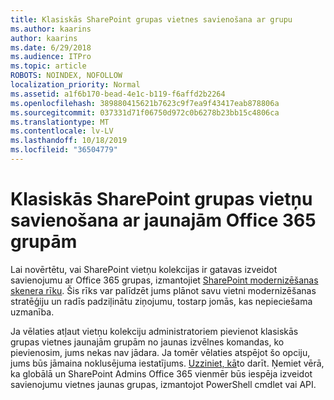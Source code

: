 ```yaml
---
title: Klasiskās SharePoint grupas vietnes savienošana ar grupu
ms.author: kaarins
author: kaarins
ms.date: 6/29/2018
ms.audience: ITPro
ms.topic: article
ROBOTS: NOINDEX, NOFOLLOW
localization_priority: Normal
ms.assetid: a1f6b170-bead-4e1c-b119-f6affd2b2264
ms.openlocfilehash: 389880415621b7623c9f7ea9f43417eab878806a
ms.sourcegitcommit: 037331d71f06750d972c0b6278b23bb15c4806ca
ms.translationtype: MT
ms.contentlocale: lv-LV
ms.lasthandoff: 10/18/2019
ms.locfileid: "36504779"
---
```

# <a name="connect-classic-sharepoint-team-sites-to-new-office-365-groups"></a>Klasiskās SharePoint grupas vietņu savienošana ar jaunajām Office 365 grupām

Lai novērtētu, vai SharePoint vietņu kolekcijas ir gatavas izveidot savienojumu ar Office 365 grupas, izmantojiet [SharePoint modernizēšanas skenera rīku](https://go.microsoft.com/fwlink/?linkid=873066). Šis rīks var palīdzēt jums plānot savu vietni modernizēšanas stratēģiju un radīs padziļinātu ziņojumu, tostarp jomās, kas nepieciešama uzmanība.
  
Ja vēlaties atļaut vietņu kolekciju administratoriem pievienot klasiskās grupas vietnes jaunajām grupām no jaunas izvēlnes komandas, ko pievienosim, jums nekas nav jādara. Ja tomēr vēlaties atspējot šo opciju, jums būs jāmaina noklusējuma iestatījums. [Uzziniet, kā](https://go.microsoft.com/fwlink/?linkid=2004316)to darīt. Ņemiet vērā, ka globālā un SharePoint Admins Office 365 vienmēr būs iespēja izveidot savienojumu vietnes jaunas grupas, izmantojot PowerShell cmdlet vai API.
  

